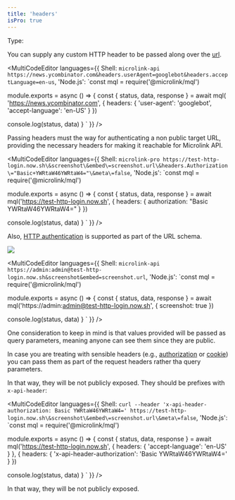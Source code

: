 ```yaml
---
title: 'headers'
isPro: true
--- 
```


Type: <Type children='<object>'/>

You can supply any custom HTTP header to be passed along over the [url](/docs/api/parameters/url).

<MultiCodeEditor languages={{
  Shell: `microlink-api https://news.ycombinator.com&headers.userAgent=googlebot&headers.acceptLanguage=en-us`,
  'Node.js': `const mql = require('@microlink/mql')
 
module.exports = async () => {
  const { status, data, response } = await mql(
    'https://news.ycombinator.com', { 
      headers: {
        'user-agent': 'googlebot',
        'accept-language': 'en-US'
      }
  })
 
 console.log(status, data)
}
  `
  }} 
/>

Passing headers must the way for authenticating a non public target URL, providing the necessary headers for making it reachable for Microlink API.

<MultiCodeEditor languages={{
  Shell: `microlink-pro https://test-http-login.now.sh\&screenshot\&embed\=screenshot.url\&headers.Authorization\="Basic+YWRtaW46YWRtaW4="\&meta\=false`,
  'Node.js': `const mql = require('@microlink/mql')
 
module.exports = async () => {
  const { status, data, response } = await mql('https://test-http-login.now.sh', {
    headers: {
      authorization: "Basic YWRtaW46YWRtaW4="
    }
  })
 
 console.log(status, data)
}
  `
  }} 
/>


Also, [HTTP authentication](https://developer.mozilla.org/en-US/docs/Web/HTTP/Authentication) is supported as part of the URL schema.

![](https://api.microlink.io/?url=https%3A%2F%2Fadmin%3Aadmin%40test-http-login.now.sh%2F&screenshot=&embed=screenshot.url)

<MultiCodeEditor languages={{
  Shell: `microlink-api https://admin:admin@test-http-login.now.sh&screenshot&embed=screenshot.url`,
  'Node.js': `const mql = require('@microlink/mql')
 
module.exports = async () => {
  const { status, data, response } = await mql('https://admin:admin@test-http-login.now.sh', {
    screenshot: true
  })
 
 console.log(status, data)
}
  `
  }} 
/>

One consideration to keep in mind is that values provided will be passed as query parameters, meaning anyone can see them since they are public.

In case you are treating with sensible headers (e.g., [authorization](https://developer.mozilla.org/en-US/docs/Web/HTTP/Headers/Authorization) or [cookie](https://developer.mozilla.org/en-US/docs/Web/HTTP/Headers/Cookie)) you can pass them as part of the request headers rather tha query parameters.

In that way, they will be not publicly exposed. They should be prefixes with `x-api-header`:

<MultiCodeEditor languages={{
  Shell: `curl --header 'x-api-header-authorization: Basic YWRtaW46YWRtaW4=' https://test-http-login.now.sh\&screenshot\&embed\=screenshot.url\&meta\=false`,
  'Node.js': `const mql = require('@microlink/mql')
 
module.exports = async () => {
  const { status, data, response } = await mql('https://test-http-login.now.sh', {
    headers: {
      'accept-language': 'en-US'
    }
  }, {
    headers: {
      'x-api-header-authorization': 'Basic YWRtaW46YWRtaW4='
    }
  })
 
 console.log(status, data)
}
  `
  }} 
/>

In that way, they will be not publicly exposed.
